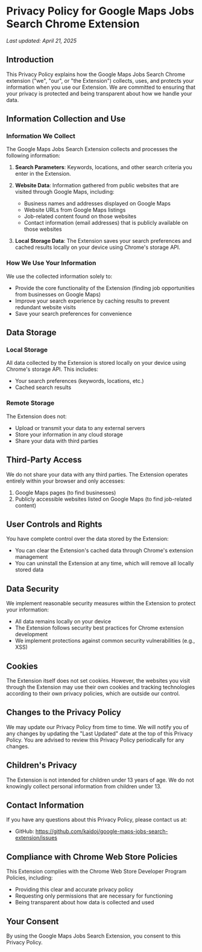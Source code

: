 # Privacy Policy for Google Maps Jobs Search Chrome Extension

*Last updated: April 21, 2025*

## Introduction

This Privacy Policy explains how the Google Maps Jobs Search Chrome extension ("we", "our", or "the Extension") collects, uses, and protects your information when you use our Extension. We are committed to ensuring that your privacy is protected and being transparent about how we handle your data.

## Information Collection and Use

### Information We Collect

The Google Maps Jobs Search Extension collects and processes the following information:

1. **Search Parameters**: Keywords, locations, and other search criteria you enter in the Extension.
2. **Website Data**: Information gathered from public websites that are visited through Google Maps, including:
   - Business names and addresses displayed on Google Maps
   - Website URLs from Google Maps listings
   - Job-related content found on those websites
   - Contact information (email addresses) that is publicly available on those websites

3. **Local Storage Data**: The Extension saves your search preferences and cached results locally on your device using Chrome's storage API.

### How We Use Your Information

We use the collected information solely to:

- Provide the core functionality of the Extension (finding job opportunities from businesses on Google Maps)
- Improve your search experience by caching results to prevent redundant website visits
- Save your search preferences for convenience

## Data Storage

### Local Storage

All data collected by the Extension is stored locally on your device using Chrome's storage API. This includes:

- Your search preferences (keywords, locations, etc.)
- Cached search results

### Remote Storage

The Extension does not:
- Upload or transmit your data to any external servers
- Store your information in any cloud storage
- Share your data with third parties

## Third-Party Access

We do not share your data with any third parties. The Extension operates entirely within your browser and only accesses:

1. Google Maps pages (to find businesses)
2. Publicly accessible websites listed on Google Maps (to find job-related content)

## User Controls and Rights

You have complete control over the data stored by the Extension:

- You can clear the Extension's cached data through Chrome's extension management
- You can uninstall the Extension at any time, which will remove all locally stored data

## Data Security

We implement reasonable security measures within the Extension to protect your information:

- All data remains locally on your device
- The Extension follows security best practices for Chrome extension development
- We implement protections against common security vulnerabilities (e.g., XSS)

## Cookies

The Extension itself does not set cookies. However, the websites you visit through the Extension may use their own cookies and tracking technologies according to their own privacy policies, which are outside our control.

## Changes to the Privacy Policy

We may update our Privacy Policy from time to time. We will notify you of any changes by updating the "Last Updated" date at the top of this Privacy Policy. You are advised to review this Privacy Policy periodically for any changes.

## Children's Privacy

The Extension is not intended for children under 13 years of age. We do not knowingly collect personal information from children under 13.

## Contact Information

If you have any questions about this Privacy Policy, please contact us at:

- GitHub: https://github.com/kaidoj/google-maps-jobs-search-extension/issues

## Compliance with Chrome Web Store Policies

This Extension complies with the Chrome Web Store Developer Program Policies, including:

- Providing this clear and accurate privacy policy
- Requesting only permissions that are necessary for functioning
- Being transparent about how data is collected and used

## Your Consent

By using the Google Maps Jobs Search Extension, you consent to this Privacy Policy.